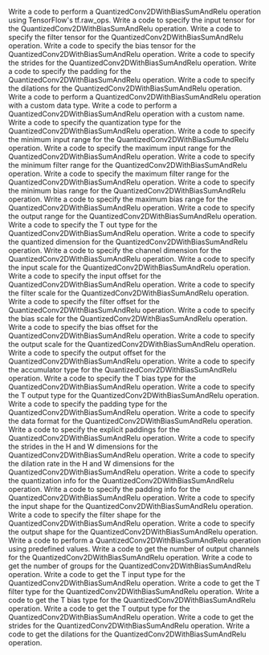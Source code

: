 Write a code to perform a QuantizedConv2DWithBiasSumAndRelu operation using TensorFlow's tf.raw_ops.
Write a code to specify the input tensor for the QuantizedConv2DWithBiasSumAndRelu operation.
Write a code to specify the filter tensor for the QuantizedConv2DWithBiasSumAndRelu operation.
Write a code to specify the bias tensor for the QuantizedConv2DWithBiasSumAndRelu operation.
Write a code to specify the strides for the QuantizedConv2DWithBiasSumAndRelu operation.
Write a code to specify the padding for the QuantizedConv2DWithBiasSumAndRelu operation.
Write a code to specify the dilations for the QuantizedConv2DWithBiasSumAndRelu operation.
Write a code to perform a QuantizedConv2DWithBiasSumAndRelu operation with a custom data type.
Write a code to perform a QuantizedConv2DWithBiasSumAndRelu operation with a custom name.
Write a code to specify the quantization type for the QuantizedConv2DWithBiasSumAndRelu operation.
Write a code to specify the minimum input range for the QuantizedConv2DWithBiasSumAndRelu operation.
Write a code to specify the maximum input range for the QuantizedConv2DWithBiasSumAndRelu operation.
Write a code to specify the minimum filter range for the QuantizedConv2DWithBiasSumAndRelu operation.
Write a code to specify the maximum filter range for the QuantizedConv2DWithBiasSumAndRelu operation.
Write a code to specify the minimum bias range for the QuantizedConv2DWithBiasSumAndRelu operation.
Write a code to specify the maximum bias range for the QuantizedConv2DWithBiasSumAndRelu operation.
Write a code to specify the output range for the QuantizedConv2DWithBiasSumAndRelu operation.
Write a code to specify the T out type for the QuantizedConv2DWithBiasSumAndRelu operation.
Write a code to specify the quantized dimension for the QuantizedConv2DWithBiasSumAndRelu operation.
Write a code to specify the channel dimension for the QuantizedConv2DWithBiasSumAndRelu operation.
Write a code to specify the input scale for the QuantizedConv2DWithBiasSumAndRelu operation.
Write a code to specify the input offset for the QuantizedConv2DWithBiasSumAndRelu operation.
Write a code to specify the filter scale for the QuantizedConv2DWithBiasSumAndRelu operation.
Write a code to specify the filter offset for the QuantizedConv2DWithBiasSumAndRelu operation.
Write a code to specify the bias scale for the QuantizedConv2DWithBiasSumAndRelu operation.
Write a code to specify the bias offset for the QuantizedConv2DWithBiasSumAndRelu operation.
Write a code to specify the output scale for the QuantizedConv2DWithBiasSumAndRelu operation.
Write a code to specify the output offset for the QuantizedConv2DWithBiasSumAndRelu operation.
Write a code to specify the accumulator type for the QuantizedConv2DWithBiasSumAndRelu operation.
Write a code to specify the T bias type for the QuantizedConv2DWithBiasSumAndRelu operation.
Write a code to specify the T output type for the QuantizedConv2DWithBiasSumAndRelu operation.
Write a code to specify the padding type for the QuantizedConv2DWithBiasSumAndRelu operation.
Write a code to specify the data format for the QuantizedConv2DWithBiasSumAndRelu operation.
Write a code to specify the explicit paddings for the QuantizedConv2DWithBiasSumAndRelu operation.
Write a code to specify the strides in the H and W dimensions for the QuantizedConv2DWithBiasSumAndRelu operation.
Write a code to specify the dilation rate in the H and W dimensions for the QuantizedConv2DWithBiasSumAndRelu operation.
Write a code to specify the quantization info for the QuantizedConv2DWithBiasSumAndRelu operation.
Write a code to specify the padding info for the QuantizedConv2DWithBiasSumAndRelu operation.
Write a code to specify the input shape for the QuantizedConv2DWithBiasSumAndRelu operation.
Write a code to specify the filter shape for the QuantizedConv2DWithBiasSumAndRelu operation.
Write a code to specify the output shape for the QuantizedConv2DWithBiasSumAndRelu operation.
Write a code to perform a QuantizedConv2DWithBiasSumAndRelu operation using predefined values.
Write a code to get the number of output channels for the QuantizedConv2DWithBiasSumAndRelu operation.
Write a code to get the number of groups for the QuantizedConv2DWithBiasSumAndRelu operation.
Write a code to get the T input type for the QuantizedConv2DWithBiasSumAndRelu operation.
Write a code to get the T filter type for the QuantizedConv2DWithBiasSumAndRelu operation.
Write a code to get the T bias type for the QuantizedConv2DWithBiasSumAndRelu operation.
Write a code to get the T output type for the QuantizedConv2DWithBiasSumAndRelu operation.
Write a code to get the strides for the QuantizedConv2DWithBiasSumAndRelu operation.
Write a code to get the dilations for the QuantizedConv2DWithBiasSumAndRelu operation.